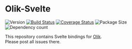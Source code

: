 # Olik-Svelte

![Version](https://img.shields.io/npm/v/olik-svelte.svg)
[![Build Status](https://travis-ci.org/Memeplexx/olik-Svelte.svg?branch=master)](https://travis-ci.org/Memeplexx/olik-svelte.svg?branch=master)
[![Coverage Status](https://coveralls.io/repos/github/Memeplexx/Olik-Svelte/badge.svg?branch=master)](https://coveralls.io/github/Memeplexx/Olik-Svelte?branch=master)
![Package Size](https://badgen.net/bundlephobia/minzip/olik-svelte)
![Dependency count](https://badgen.net/bundlephobia/dependency-count/olik-svelte)

This repository contains Svelte bindings for [Olik](https://github.com/Memeplexx/Olik).  
Please post all issues there.